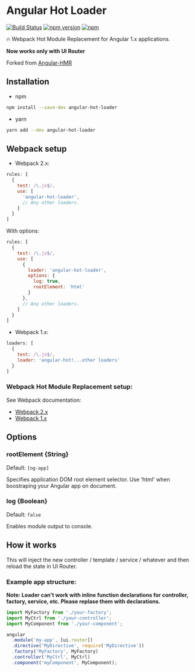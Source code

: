 # Angular Hot Loader

[![Build Status](https://travis-ci.org/vitaliy-bobrov/angular-hot-loader.svg?branch=master)](https://travis-ci.org/vitaliy-bobrov/angular-hot-loader)
[![npm version](https://badge.fury.io/js/angular-hot-loader.svg)](https://badge.fury.io/js/angular-hot-loader)
[![npm](https://img.shields.io/npm/dt/angular-hot-loader.svg)](https://github.com/vitaliy-bobrov/angular-hot-loader)

🔥 Webpack Hot Module Replacement for Angular 1.x applications.

**Now works only with UI Router**

Forked from [Angular-HMR](https://github.com/yargalot/Angular-HMR)

## Installation
  - npm
  ```bash
  npm install --save-dev angular-hot-loader
  ```

  - yarn
  ```bash
  yarn add --dev angular-hot-loader
  ```

## Webpack setup

* Webpack 2.x:
```js
rules: [
  {
    test: /\.js$/,
    use: [
      'angular-hot-loader',
      // Any other loaders.
    ]
  }
]
```

With options:

```js
rules: [
  {
    test: /\.js$/,
    use: [
      {
        loader: 'angular-hot-loader',
        options: {
          log: true,
          rootElement: 'html'
        }
      },
      // Any other loaders.
    ]
  }
]
```

* Webpack 1.x:
```js
loaders: [
  {
    test: /\.js$/,
    loader: 'angular-hot!...other loaders'
  }
]
```

### Webpack Hot Module Replacement setup:
See Webpack documentation:
- [Webpack 2.x](https://webpack.js.org/configuration/dev-server/#devserver-hot)
- [Webpack 1.x](http://webpack.github.io/docs/hot-module-replacement-with-webpack.html)

## Options

### rootElement {String}
Default: `[ng-app]`

Specifies application DOM root element selector. Use 'html' when boostraping your Angular app on document.

### log {Boolean}
Default: `false`

Enables module output to console.

## How it works
This will inject the new controller / template / service / whatever and then reload the state in UI Router.

### Example app structure:

**Note: Loader can't work with inline function declarations for controller, factory, service, etc. Please replase them with declarations.**

```js
import MyFactory from './your-factory';
import MyCtrl from './your-controller';
import MyComponent from './your-component';

angular
  .module('my-app', [ui.router])
  .directive('MyDirective', require('MyDirective'))
  .factory('MyFactory', MyFactory)
  .controller('MyCtrl', MyCtrl)
  .component('myComponent', MyComponent);
```

